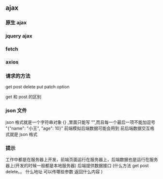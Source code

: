 ## ajax 

### 原生 ajax


### jquery ajax


### fetch


### axios

### 请求的方法
get  post    delete put patch option

get 和 post 的区别

### json 文件
json 格式就是一个字符串对象 {} ,里面只能写 "",而且每一个最后一项不能加逗号  "{"name": "小王", "age": 10}"
前端模拟后端数据可能会用到
前后端数据交互格式就是 json 格式


### 提示
工作中都是在服务器上开发，前端页面运行在服务器上，后端数据也是运行在服务器上(开发的时候一般都是本地服务器)
后端提供数据接口 (什么方法 get  post  delete。。  什么地址   可以传哪些参数   返回什么内容 )
